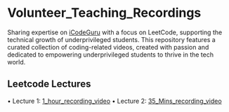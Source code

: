 # Volunteer_Teaching_Recordings
Sharing expertise on [iCodeGuru](https://icode.guru/) with a focus on LeetCode, supporting the technical growth of underprivileged students. This repository features a curated collection of coding-related videos, created with passion and dedicated to empowering underprivileged students to thrive in the tech world.
## Leetcode Lectures
• Lecture 1: [1_hour_recording_video](https://www.facebook.com/iCodeguru/videos/656475807055397)
• Lecture 2: [35_Mins_recording_video](https://www.facebook.com/watch/live/?ref=watch_permalink&v=1161836518686152)
